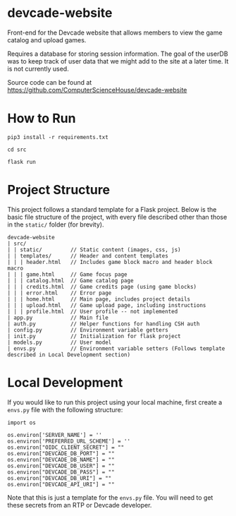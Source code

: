 # devcade-website
Front-end for the Devcade website that allows members to view the game catalog and upload games.

Requires a database for storing session information. The goal of the userDB was to keep track of user data that we might add to the site at a later time. It is not currently used.

Source code can be found at https://github.com/ComputerScienceHouse/devcade-website

# How to Run
`pip3 install -r requirements.txt`

`cd src`

`flask run`

# Project Structure
This project follows a standard template for a Flask project. Below is the basic file structure of the project, with every file described other than those in the `static/` folder (for brevity).

```
devcade-website
| src/
| | static/         // Static content (images, css, js)
| | templates/      // Header and content templates
| | | header.html   // Includes game block macro and header block macro
| | | game.html     // Game focus page
| | | catalog.html  // Game catalog page
| | | credits.html  // Game credits page (using game blocks)
| | | error.html    // Error page
| | | home.html     // Main page, includes project details
| | | upload.html   // Game upload page, including instructions
| | | profile.html  // User profile -- not implemented
| app.py            // Main file
| auth.py           // Helper functions for handling CSH auth
| config.py         // Environment variable getters
| init.py           // Initialization for flask project
| models.py         // User model
| envs.py           // Environment variable setters (Follows template described in Local Development section)
```

# Local Development
If you would like to run this project using your local machine, first create a `envs.py` file with the following structure:

```
import os

os.environ['SERVER_NAME'] = ''
os.environ['PREFERRED_URL_SCHEME'] = ''
os.environ["OIDC_CLIENT_SECRET"] = ""
os.environ["DEVCADE_DB_PORT"] = ""
os.environ["DEVCADE_DB_NAME"] = ""
os.environ["DEVCADE_DB_USER"] = ""
os.environ["DEVCADE_DB_PASS"] = ""
os.environ["DEVCADE_DB_URI"] = ""
os.environ["DEVCADE_API_URI"] = ""
```

Note that this is just a template for the `envs.py` file. You will need to get these secrets from an RTP or Devcade developer.
